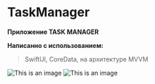 # TaskManager
**Приложение TASK MANAGER**

**Написанно с использованием:**
> SwiftUI, CoreData, на архитектуре MVVM
>

![This is an image](https://imageup.ru/img113/3946644/snimok-ekrana-2022-05-30-v-161051.jpg)
![This is an image](https://imageup.ru/img263/3946645/snimok-ekrana-2022-05-30-v-161057.jpg)

